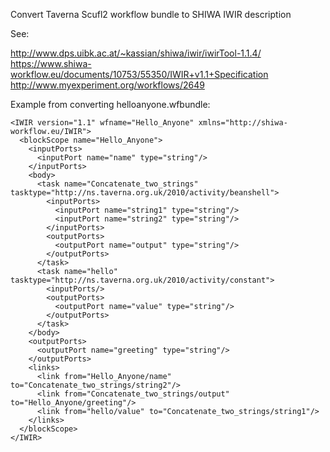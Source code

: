 Convert Taverna Scufl2 workflow bundle to SHIWA IWIR description

See:

http://www.dps.uibk.ac.at/~kassian/shiwa/iwir/iwirTool-1.1.4/
https://www.shiwa-workflow.eu/documents/10753/55350/IWIR+v1.1+Specification
http://www.myexperiment.org/workflows/2649

Example from converting helloanyone.wfbundle:
	
	
	<IWIR version="1.1" wfname="Hello_Anyone" xmlns="http://shiwa-workflow.eu/IWIR">
	  <blockScope name="Hello_Anyone">
	    <inputPorts>
	      <inputPort name="name" type="string"/>
	    </inputPorts>
	    <body>
	      <task name="Concatenate_two_strings" tasktype="http://ns.taverna.org.uk/2010/activity/beanshell">
	        <inputPorts>
	          <inputPort name="string1" type="string"/>
	          <inputPort name="string2" type="string"/>
	        </inputPorts>
	        <outputPorts>
	          <outputPort name="output" type="string"/>
	        </outputPorts>
	      </task>
	      <task name="hello" tasktype="http://ns.taverna.org.uk/2010/activity/constant">
	        <inputPorts/>
	        <outputPorts>
	          <outputPort name="value" type="string"/>
	        </outputPorts>
	      </task>
	    </body>
	    <outputPorts>
	      <outputPort name="greeting" type="string"/>
	    </outputPorts>
	    <links>
	      <link from="Hello_Anyone/name" to="Concatenate_two_strings/string2"/>
	      <link from="Concatenate_two_strings/output" to="Hello_Anyone/greeting"/>
	      <link from="hello/value" to="Concatenate_two_strings/string1"/>
	    </links>
	  </blockScope>
	</IWIR>

